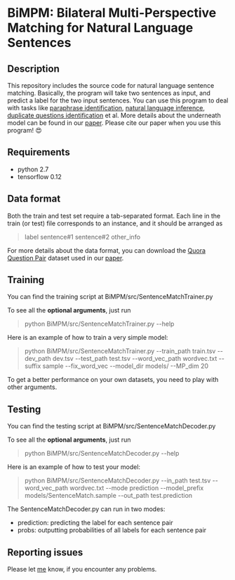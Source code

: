 # BiMPM: Bilateral Multi-Perspective Matching for Natural Language Sentences

## Description
This repository includes the source code for natural language sentence matching. 
Basically, the program will take two sentences as input, and predict a label for the two input sentences. 
You can use this program to deal with tasks like [paraphrase identification](https://aclweb.org/aclwiki/index.php?title=Paraphrase_Identification_%28State_of_the_art%29), [natural language inference](http://nlp.stanford.edu/projects/snli/), [duplicate questions identification](https://data.quora.com/First-Quora-Dataset-Release-Question-Pairs) et al. More details about the underneath model can be found in our [paper](https://arxiv.org/pdf/1702.03814.pdf). Please cite our paper when you use this program! :heart_eyes:

## Requirements
* python 2.7
* tensorflow 0.12

## Data format
Both the train and test set require a tab-separated format.
Each line in the train (or test) file corresponds to an instance, and it should be arranged as
> label	sentence#1	sentence#2	other_info

For more details about the data format, you can download the [Quora Question Pair](https://drive.google.com/file/d/0B0PlTAo--BnaQWlsZl9FZ3l1c28/view?usp=sharing) dataset used in our [paper](https://arxiv.org/pdf/1702.03814.pdf).


## Training
You can find the training script at BiMPM/src/SentenceMatchTrainer.py

To see all the **optional arguments**, just run
> python BiMPM/src/SentenceMatchTrainer.py --help

Here is an example of how to train a very simple model:
> python  BiMPM/src/SentenceMatchTrainer.py --train\_path train.tsv --dev\_path dev.tsv --test\_path test.tsv --word\_vec_path wordvec.txt --suffix sample --fix\_word\_vec --model\_dir models/ --MP\_dim 20 

To get a better performance on your own datasets, you need to play with other arguments.

## Testing
You can find the testing script at BiMPM/src/SentenceMatchDecoder.py


To see all the **optional arguments**, just run
> python BiMPM/src/SentenceMatchDecoder.py --help

Here is an example of how to test your model:
> python  BiMPM/src/SentenceMatchDecoder.py --in\_path test.tsv --word\_vec\_path wordvec.txt --mode prediction --model\_prefix models/SentenceMatch.sample --out\_path test.prediction

The SentenceMatchDecoder.py can run in two modes:
* prediction: predicting the label for each sentence pair
* probs: outputting probabilities of all labels for each sentence pair

## Reporting issues
Please let [me](https://zhiguowang.github.io/) know, if you encounter any problems.
